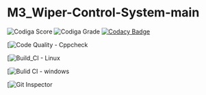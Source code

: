 # M3_Wiper-Control-System-main


![Codiga Score](https://api.codiga.io/project/33446/score/svg)
![Codiga Grade](https://api.codiga.io/project/33446/status/svg)
[![Codacy Badge](https://app.codacy.com/project/badge/Grade/9fffa92056b545eea12370978b7986c5)](https://www.codacy.com/gh/VedaHarini/M3_Wiper-Control-System-main/dashboard?utm_source=github.com&amp;utm_medium=referral&amp;utm_content=VedaHarini/M3_Wiper-Control-System-main&amp;utm_campaign=Badge_Grade)



[![Code Quality - Cppcheck]()

[![Build_CI - Linux]()

[![Bulid CI - windows]()

[![Git Inspector]()
